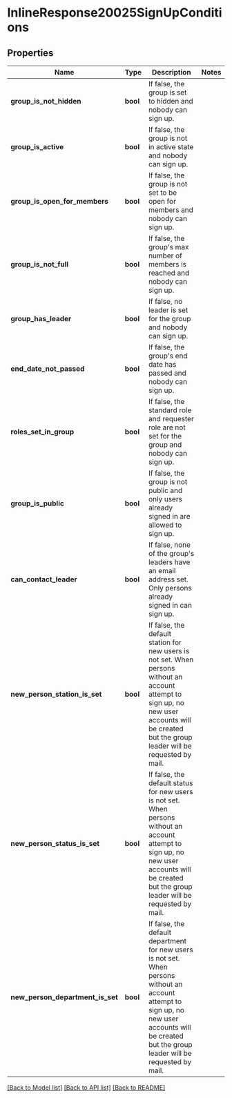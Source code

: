 # InlineResponse20025SignUpConditions

## Properties
Name | Type | Description | Notes
------------ | ------------- | ------------- | -------------
**group_is_not_hidden** | **bool** | If false, the group is set to hidden and nobody can sign up. | 
**group_is_active** | **bool** | If false, the group is not in active state and nobody can sign up. | 
**group_is_open_for_members** | **bool** | If false, the group is not set to be open for members and nobody can sign up. | 
**group_is_not_full** | **bool** | If false, the group&#x27;s max number of members is reached and nobody can sign up. | 
**group_has_leader** | **bool** | If false, no leader is set for the group and nobody can sign up. | 
**end_date_not_passed** | **bool** | If false, the group&#x27;s end date has passed and nobody can sign up. | 
**roles_set_in_group** | **bool** | If false, the standard role and requester role are not set for the group and nobody can sign up. | 
**group_is_public** | **bool** | If false, the group is not public and only users already signed in are allowed to sign up. | 
**can_contact_leader** | **bool** | If false, none of the group&#x27;s leaders have an email address set. Only persons already signed in can sign up. | 
**new_person_station_is_set** | **bool** | If false, the default station for new users is not set. When persons without an account attempt to sign up, no new user accounts will be created but the group leader will be requested by mail. | 
**new_person_status_is_set** | **bool** | If false, the default status for new users is not set. When persons without an account attempt to sign up, no new user accounts will be created but the group leader will be requested by mail. | 
**new_person_department_is_set** | **bool** | If false, the default department for new users is not set. When persons without an account attempt to sign up, no new user accounts will be created but the group leader will be requested by mail. | 

[[Back to Model list]](../../README.md#documentation-for-models) [[Back to API list]](../../README.md#documentation-for-api-endpoints) [[Back to README]](../../README.md)

